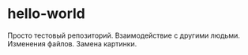 # hello-world
Просто тестовый репозиторий.
Взаимодействие с другими людьми.
Изменения файлов.
Замена картинки.
